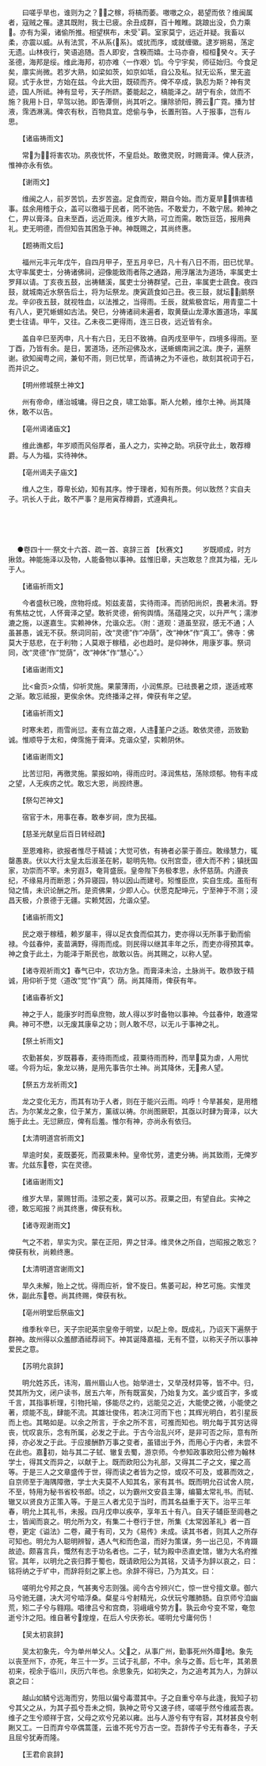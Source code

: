 <!-- { "loadSidebar": true } -->
　　曰嗟乎旱也，谁则为之？之稼，将槁而萎。嗷嗷之众，曷望而依？维闽属者，寇贼之罹。逮其既附，我士已疲。余丑成群，百十睢睢。跳踉出没，负力乘。亦有为渠，诸偷所推。相望棋布，未受羁。室家莫宁，远近并疑。我畜以柔，亦震以威。从有法赏，不从系{系}。或扰而序，或就缠徽。逮岁朔易，荡定无遗。山林夜行，笑语追随。吾人即安，含糗而嬉。士马亦奋，桓桓癸々。天子圣德，海邦是绥。维此海邦，初亦难〈一作艰〉饥。今宁宇矣，师征始归。今食足矣，廪实尚微。若岁大熟，如梁如茨，如京如坻，自公及私。狱无讼系，里无盗窥。式于永世，方始在兹。今此大田，既硕而齐。俾不卒成，孰忍为斯？神有灵迹，国人所祗。神有显号，天子所跻。萎能起之，槁能泽之。胡宁有余，敛而不施？我用卜日，早驾以驰。即告潭侧，尚其听之。攘除骄阳，腾云广霓。播为甘液，霈洒淋漓。俾农有秋，百物具宜。熄偷与争，长置刑笞。人于报事，岂有ル思。

　　【诸庙祷雨文】

　　常为，将害农功。夙夜忧怀，不皇启处。敢徼灵贶，时赐膏泽。俾人获济，惟神亦永有依。

　　【谢雨文】

　　维闽之人，前岁苦饥，去岁苦盗。足食而安，期自今始。而方夏旱，惧害穑事。兹余用稽于众，盖可以徼福于民者，罔不驰告。不敢爱力，不敢宁居。赖神之仁，畀以膏泽。自未至酉，远近周浃。维岁大熟，可立而需。敢饬豆笾，报用典礼。吏无明德，而但知告其困急于神。神既赐之，其尚终惠。

　　【题祷雨文后】

　　福州元丰元年戊午，自四月甲子，至五月辛巳，凡十有八日不雨，田已忧旱。太守率属吏士，分祷诸佛祠，迎像能致雨者陈之通路，用浮屠法为道场，率属吏士罗拜以请。丁亥夜五鼓，出祷鳝溪，属吏士分祷群望。己丑，率属吏士蔬食。夜四鼓，就城南近水祭告后土，将为坛祭龙。庚寅蔬食如己丑。夜三鼓，就坛，鹅祭龙。辛卯夜五鼓，就视牲血，以法推之，当得雨。壬辰，就紫极宫坛，用青童二十有八人，更咒蜥蜴如古法。癸巳，分祷诸祠未遍者，取黄蘖山龙潭水置道场，率属吏士往请。甲午，又往。乙未夜二更得雨，连三日夜，远近皆有余。

　　盖自辛巳至丙申，凡十有六日，无日不致祷。自丙戌至甲午，四境多得雨。至丁酉，乃皆有余。是日，罢道场，还所迎佛及水，送蜥蜴南涧之滨。庚子，遍祭谢。欲知闽粤之间，兼旬不雨，则已忧旱，而请祷之为不诬也，故刻其祝词于石，而并识之。

　　【明州修城祭土神文】

　　州有帝命，缮治城墉。得日之良，啸工始事。斯人允赖，维尔土神。尚其降休，敢不以告。

　　【亳州谒诸庙文】

　　维此谯都，年岁顺而风俗厚者，虽人之力，实神之助。巩获守此土，敢荐樽爵。与人为福，实待神休。

　　【亳州谒夫子庙文】

　　维人之生，尊卑长幼，知有其序。悖于理者，知有所畏。何以致然？实自夫子。巩长人于此，敢不严事？是用寅荐樽爵，式遵典礼。 
　

　




　

　
●卷四十一·祭文十六首、疏一首、哀辞三首
【秋赛文】
　　岁既顺成，时方揪敛。神能施泽以及物，人能备物以事神。兹惟旧章，夫岂敢怠？庶其为福，无ル于人。

　　【诸庙祈雨文】

　　今者盛秋已晚，庶物将成。矧兹麦苗，实待雨泽。而骄阳尚炽，畏暑未消。野有焦枯之忧，人怀膏泽之望。敢祈灵德，俯徇舆情。荡蕴隆之灾，以升严气；濡渗漉之施，以遂嘉生。实赖神休，允谐众志。〈附：道观：道虽至寂，感无不通；人虽甚愚，诚无不获。祭词同前，改“灵德”作“冲荫”，改“神休”作“真工”。佛寺：佛莫大于慈悲，在于利物；人莫艰于稼穑，必也趋时。是仰神休，用康岁事。祭词同，改“灵德”作“觉荫”，改“神休”作“慧心”。〉

　　【诸庙谢雨文】

　　比<龠页>众情，仰祈灵施。果蒙薄雨，小润焦原。已祛畏暑之烦，遂适戒寒之渐。敢忘祗报，更俟余休。克终播泽之祥，俾获有年之望。

　　【诸庙祈雨文】

　　时寒未若，雨雪尚愆。麦有立苗之艰，人违堇户之适。敢依灵德，沥致勤诚。惟顺导于太和，俾霈施于膏泽。克谐众望，实赖阴休。

　　【诸庙谢雨文】

　　比苦愆阳，再徼灵施。蒙报如响，得雨应时。泽润焦枯，荡除烦郁。物有丰成之望，人无疾疠之忧。敢忘大恩，尚觊终惠。

　　【祭勾芒神文】

　　宿官于木，用事在春。敢奉岁祠，庶为民福。

　　【慈圣光献皇后百日转经疏】

　　至恩难称，欲报者惟尽于精诚；大觉可依，有祷者必蒙于善应。敢缘慧力，辄罄愚衷。伏以大行太皇太后淑圣在躬，聪明先物。仪刑宫壶，德大而不矜；镇抚国家，功崇而不宰。未穷遐，奄背盛辰。皇帝陛下务极孝思，永怀慈荫。内遵丧纪，不缘易月而断恩；外异寝园，特以因山而建号。矧惟臣庶，实自生成。虽衔有恸之情，未识论酬之所。是资佛果，少即人心。伏愿克配坤元，宁至神于不测；浸昌天极，介景德于无疆。实赖梵因，允谐众望。

　　【诸庙祈雨文】

　　民之艰于稼穑，赖岁屡丰，得以足衣食而偿其力，吏亦得以无所事于勤而偷禄。今兹春仲，麦苗满野，得雨而成。则民得以继其丰年之乐，而吏亦得预其幸。神之食于此土，为能泽于斯民也，故敢以告。尚其赐之，以称人望。

　　【诸寺观祈雨文】春气已中，农功方急。而膏泽未洽，土脉尚干。敢恭致于精诚，用仰祈于觉〈道改“觉”作“真”〉荫。尚其降雨，俾获有年。

　　【诸庙春祈文】

　　神之于人，能康岁时而阜庶物，故人得以岁时备物以事神。今兹春仲，敢遵常典。神可不懋，以无废其康阜之功；则人敢不尽，以无ル于事神之礼。

　　【祭土祈雨文】

　　农勤甚矣，岁既暮春，麦待雨而成，菽粟待雨而种，而旱莫为虐，人用忧嗟。今将为坛，象龙以祷，是用先事告尔土神。尚其降休，无弗人望。

　　【祭五方龙祈雨文】

　　龙之变化无方，而其有功于人者，则在于能兴云雨。呜呼！今旱甚矣，是用稽古。为尔某龙之象，位于某方，薰祓以祷。尔尚图厥职，其亟以时肆为膏泽，以大施于此土。无愆厥应，俾有后羞。惟尔有神，亦尚永有依归。

　　【太清明道宫祈雨文】

　　旱逾时矣，麦既萎死，而菽粟未种。皇帝忧劳，遣吏分祷。尚其致雨，无俾岁害。允兹东卷，实在灵德。

　　【诸庙谢雨文】

　　维岁大旱，蒙赐甘雨。洼邪之麦，冀可以苏。菽粟之田，有望自此。实神之德，敢忘昭报？尚其终惠，俾获有秋。

　　【诸寺观谢雨文】

　　气之不若，旱实为灾。蒙在正阳，畀之甘泽。维灵休之所自，岂昭报之敢忘？俾获有秋，尚赖终惠。

　　【太清明道宫谢雨文】

　　旱久未解，贻上之忧。得雨应祈，曾不旋日。焦萎可起，种艺可施。实惟灵休，副此东卷。尚其终赐，俾获有秋。

　　【亳州明堂后祭庙文】

　　维季秋辛巳，天子宗祀英宗皇帝于明堂，以配上帝。既成礼，乃诏天下遍祭于群神。故州得以众羞醪酒祗荐祠下。神其诞降嘉福，无有不暨，以称天子所以事神爱民之意。

　　【苏明允哀辞】

　　明允姓苏氏，讳洵，眉州眉山人也。始举进士，又举茂材异等，皆不中。归，焚其所为文，闭户读书，居五六年，所有既富矣，乃始复为文。盖少或百字，多或千言，其指事析理，引物托喻，侈能尽之约，远能见之近，大能使之微，小能使之著，烦能不乱，肆能不流。其雄壮俊伟，若决江河而下也；其辉光明白，若引星辰而上也。其略如是。以余之所言，于余之所不言，可推而知也。明允每于其穷达得丧，忧叹哀乐，念有所属，必发之于此。于古今治乱兴坏，是非可否之际，意有所择，亦必发之于此。于应接酬酢万事之变者，虽错出于外，而用心于内者，未尝不在此也。嘉初，始与其二子轼、辙复去蜀，游京师。今参知政事欧阳公修为翰林学士，得其文而异之，以献于上。既而欧阳公为礼部，又得其二子之文，擢之高等。于是三人之文章盛传于世，得而读之者皆为之惊，或叹不可及，或慕而效之，自京师至于海隅障徼，学士大夫莫不人知其名，家有其书。既而明允召试舍人院，不至，特用为秘书省校书郎。顷之，以为霸州文安县主簿，编纂太常礼书。而轼、辙又以贤良方正策入等。于是三人者尤见于当时，而其名益重于天下。治平三年春，明允上其礼书，未报。四月戊申以疾卒，享年五十有八。自天子辅臣至闾巷之士，皆闻而哀之。明允所为文，有集二十卷行于世，所集《太常因革礼》者一百卷，更定《谥法》二卷，藏于有司，又为《易传》未成。读其书者，则其人之所存可知也。明允为人聪明辨智，遇人气和而色温，而好为策谋，务一出己见，不肯蹑故迹。颇喜言兵，慨然有志于功名者也。二子，轼为殿中丞直史馆，辙为大名府推官。其年，以明允之丧归葬于蜀也，既请欧阳公为其铭，又请予为辞以哀之，曰：铭将纳之于圹中，而辞将刻之冢上也。余辞不得已，乃为其文。曰：

　　嗟明允兮邦之良，气甚夷兮志则强。阅今古兮辨兴亡，惊一世兮擅文章。御六马兮驰无疆，决大河兮啮浮桑。粲星斗兮射精光，众伏玩兮雕肺肠。自京师兮洎幽荒，矧二子兮与翱翔。唱律吕兮和宫商，羽峨峨兮势方。孰云命兮变不常，奄忽逝兮汴之阳。维自著兮煌煌，在后人兮庆弥长。嗟明允兮庸何伤！

　　【吴太初哀辞】

　　吴太初象先，今为单州单父人。父之，从事广州，勤事死州外瘴地。象先以丧至州下，亦死，年三十一岁。三试于礼部，不中。余与之善。后七年，其弟景初来，视余于临川，庆历六年也。余思象先，如初失之，为之追考其为人，为辞以哀之曰：

　　越山如鳞兮远海而穷，势阻以偏兮毒潜其中。子之自重兮卒与此逢，我知子初兮其父之从，为其子孤兮吾未之恫，孰神之苛兮又速子终，嗟嗟乎然兮维戚吾衷。维子之生兮顺祥于宫，父母之欢兮兄弟以雍。出与人游兮有守有容，其材甚良兮剞劂又工。一日而弃兮卒偶蒿蓬，云谁不死兮万古一空。吾辞传子兮无有春冬，子夭且屈兮犹寿而隆。

　　【王君俞哀辞】

